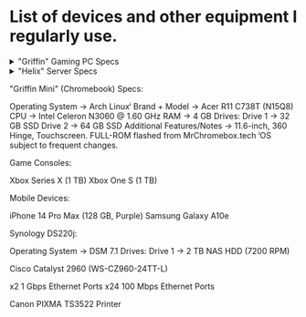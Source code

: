 # List of devices and other equipment I regularly use.

<details>
<summary>"Griffin" Gaming PC Specs</summary>

| Component | Current |
| --- | --- |
| Operating System | Test |
| Motherboard | Test |
| CPU → | AMD Ryzwn5 |
| GPU → | GPU |
| RAM → | RAM |

Drive Layout:
| Drive | Drive Info |
| --- | --- |
| Drive 1 | drive1 |
| Drive 2 | drive2 |
| Drive 3 | drive3 |
| Drive 4 | drive4 |

</details>

<details>
<summary>"Helix" Server Specs</summary>

| Component | Current |
| --- | --- |
| Operating System | Test |
| Motherboard | Test |
| CPU | CPU |
| GPU | GPU |
| RAM | RAM |
| CPU | CPU |

Drive Layout:
| Drive | Drive Info |
| --- | --- |
| Drive 1 | drive1 |
| Drive 2 | drive2 |
| Drive 3 | drive3 |
| Drive 4 | drive4 |

</details>

"Griffin Mini" (Chromebook) Specs:

Operating System → Arch Linuxⁱ
Brand + Model → Acer R11 C738T (N15Q8)
CPU → Intel Celeron N3060 @ 1.60 GHz
RAM → 4 GB
Drives:
Drive 1 → 32 GB SSD
Drive 2 → 64 GB SSD
Additional Features/Notes → 11.6-inch, 360 Hinge, Touchscreen.
FULL-ROM flashed from MrChromebox.tech
ⁱOS subject to frequent changes.

Game Consoles:

Xbox Series X (1 TB)
Xbox One S (1 TB)

Mobile Devices:
        
iPhone 14 Pro Max (128 GB, Purple)
Samsung Galaxy A10e

Synology DS220j:
        
Operating System → DSM 7.1
Drives:
Drive 1 → 2 TB NAS HDD (7200 RPM)

Cisco Catalyst 2960 (WS-CZ960-24TT-L)
        
x2 1 Gbps Ethernet Ports
x24 100 Mbps Ethernet Ports

Canon PIXMA TS3522 Printer
